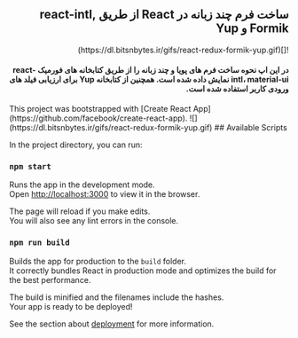 <div style="direction:rtl">
  <h2 lang="fa" dir="rtl" align="right">
    ساخت فرم چند زبانه در React از طریق react-intl, Formik و Yup
  </h2>
  ![](https://dl.bitsnbytes.ir/gifs/react-redux-formik-yup.gif)
  <h4 lang="fa" dir="rtl" align="right">
  در این اپ نحوه ساخت فرم های پویا و چند زبانه را از طریق کتابخانه های فورمیک react-intl، material-ui نمایش داده شده است. همچنین از کتابخانه Yup برای ارزیابی فیلد های ورودی کاربر استفاده شده است.
  </h4>
</div>
This project was bootstrapped with [Create React App](https://github.com/facebook/create-react-app).
![](https://dl.bitsnbytes.ir/gifs/react-redux-formik-yup.gif)
## Available Scripts

In the project directory, you can run:

### `npm start`

Runs the app in the development mode.<br>
Open [http://localhost:3000](http://localhost:3000) to view it in the browser.

The page will reload if you make edits.<br>
You will also see any lint errors in the console.

### `npm run build`

Builds the app for production to the `build` folder.<br>
It correctly bundles React in production mode and optimizes the build for the best performance.

The build is minified and the filenames include the hashes.<br>
Your app is ready to be deployed!

See the section about [deployment](https://facebook.github.io/create-react-app/docs/deployment) for more information.
